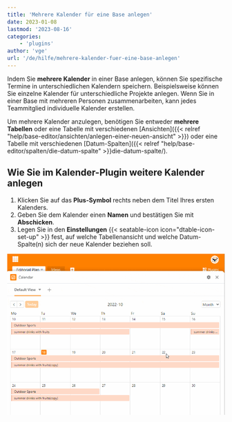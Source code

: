 ```yaml
---
title: 'Mehrere Kalender für eine Base anlegen'
date: 2023-01-08
lastmod: '2023-08-16'
categories:
    - 'plugins'
author: 'vge'
url: '/de/hilfe/mehrere-kalender-fuer-eine-base-anlegen'
---
```


Indem Sie **mehrere Kalender** in einer Base anlegen, können Sie spezifische Termine in unterschiedlichen Kalendern speichern. Beispielsweise können Sie einzelne Kalender für unterschiedliche Projekte anlegen. Wenn Sie in einer Base mit mehreren Personen zusammenarbeiten, kann jedes Teammitglied individuelle Kalender erstellen.

Um mehrere Kalender anzulegen, benötigen Sie entweder **mehrere Tabellen** oder eine Tabelle mit verschiedenen [Ansichten]({{< relref "help/base-editor/ansichten/anlegen-einer-neuen-ansicht" >}}) oder eine Tabelle mit verschiedenen [Datum-Spalten]({{< relref "help/base-editor/spalten/die-datum-spalte" >}}die-datum-spalte/).

## Wie Sie im Kalender-Plugin weitere Kalender anlegen

1. Klicken Sie auf das **Plus-Symbol** rechts neben dem Titel Ihres ersten Kalenders.
2. Geben Sie dem Kalender einen **Namen** und bestätigen Sie mit **Abschicken**.
3. Legen Sie in den **Einstellungen** {{< seatable-icon icon="dtable-icon-set-up" >}} fest, auf welche Tabellenansicht und welche Datum-Spalte(n) sich der neue Kalender beziehen soll.

![Mehrere Kalender für eine Base anlegen](images/mehrere-Kalender-fuer-eine-Base.gif)
